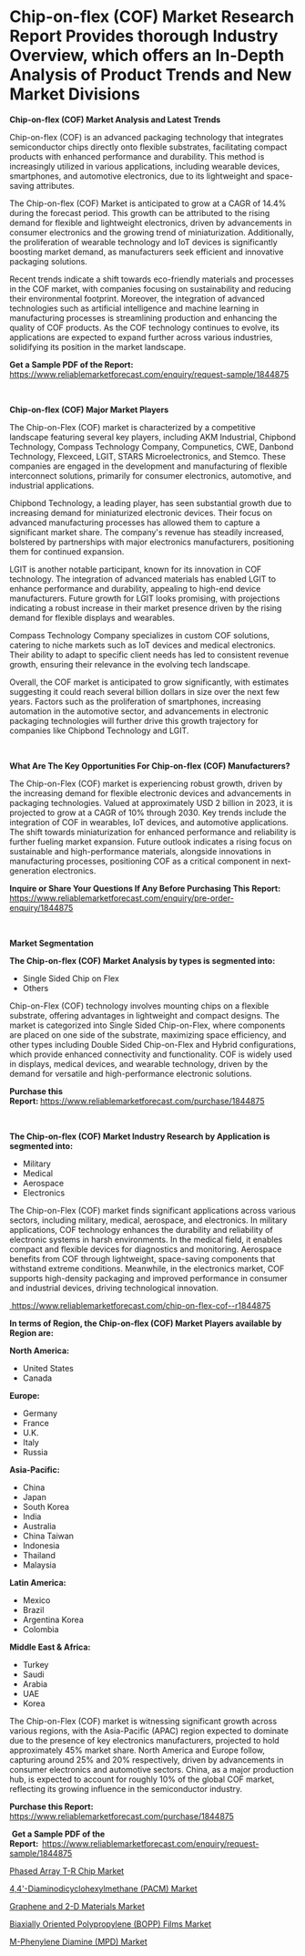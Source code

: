 <p><h1>Chip-on-flex (COF) Market Research Report Provides thorough Industry Overview, which offers an In-Depth Analysis of Product Trends and New Market Divisions</h1></p><p><strong>Chip-on-flex (COF) Market Analysis and Latest Trends</strong></p>
<p><p>Chip-on-flex (COF) is an advanced packaging technology that integrates semiconductor chips directly onto flexible substrates, facilitating compact products with enhanced performance and durability. This method is increasingly utilized in various applications, including wearable devices, smartphones, and automotive electronics, due to its lightweight and space-saving attributes.</p><p>The Chip-on-flex (COF) Market is anticipated to grow at a CAGR of 14.4% during the forecast period. This growth can be attributed to the rising demand for flexible and lightweight electronics, driven by advancements in consumer electronics and the growing trend of miniaturization. Additionally, the proliferation of wearable technology and IoT devices is significantly boosting market demand, as manufacturers seek efficient and innovative packaging solutions.</p><p>Recent trends indicate a shift towards eco-friendly materials and processes in the COF market, with companies focusing on sustainability and reducing their environmental footprint. Moreover, the integration of advanced technologies such as artificial intelligence and machine learning in manufacturing processes is streamlining production and enhancing the quality of COF products. As the COF technology continues to evolve, its applications are expected to expand further across various industries, solidifying its position in the market landscape.</p></p>
<p><strong>Get a Sample PDF of the Report:&nbsp;</strong> <a href="https://www.reliablemarketforecast.com/enquiry/request-sample/1844875?utm_campaign=1169&utm_medium=2&utm_source=Github&utm_content=ia&utm_term=26032025&utm_id=chip-on-flex-cof">https://www.reliablemarketforecast.com/enquiry/request-sample/1844875</a></p>
<p>&nbsp;</p>
<p><strong>Chip-on-flex (COF) Major Market Players</strong></p>
<p><p>The Chip-on-Flex (COF) market is characterized by a competitive landscape featuring several key players, including AKM Industrial, Chipbond Technology, Compass Technology Company, Compunetics, CWE, Danbond Technology, Flexceed, LGIT, STARS Microelectronics, and Stemco. These companies are engaged in the development and manufacturing of flexible interconnect solutions, primarily for consumer electronics, automotive, and industrial applications.</p><p>Chipbond Technology, a leading player, has seen substantial growth due to increasing demand for miniaturized electronic devices. Their focus on advanced manufacturing processes has allowed them to capture a significant market share. The company's revenue has steadily increased, bolstered by partnerships with major electronics manufacturers, positioning them for continued expansion.</p><p>LGIT is another notable participant, known for its innovation in COF technology. The integration of advanced materials has enabled LGIT to enhance performance and durability, appealing to high-end device manufacturers. Future growth for LGIT looks promising, with projections indicating a robust increase in their market presence driven by the rising demand for flexible displays and wearables.</p><p> Compass Technology Company specializes in custom COF solutions, catering to niche markets such as IoT devices and medical electronics. Their ability to adapt to specific client needs has led to consistent revenue growth, ensuring their relevance in the evolving tech landscape.</p><p>Overall, the COF market is anticipated to grow significantly, with estimates suggesting it could reach several billion dollars in size over the next few years. Factors such as the proliferation of smartphones, increasing automation in the automotive sector, and advancements in electronic packaging technologies will further drive this growth trajectory for companies like Chipbond Technology and LGIT.</p></p>
<p>&nbsp;</p>
<p><strong>What Are The Key Opportunities For Chip-on-flex (COF) Manufacturers?</strong></p>
<p><p>The Chip-on-Flex (COF) market is experiencing robust growth, driven by the increasing demand for flexible electronic devices and advancements in packaging technologies. Valued at approximately USD 2 billion in 2023, it is projected to grow at a CAGR of 10% through 2030. Key trends include the integration of COF in wearables, IoT devices, and automotive applications. The shift towards miniaturization for enhanced performance and reliability is further fueling market expansion. Future outlook indicates a rising focus on sustainable and high-performance materials, alongside innovations in manufacturing processes, positioning COF as a critical component in next-generation electronics.</p></p>
<p><strong>Inquire or Share Your Questions If Any Before Purchasing This Report:</strong> <a href="https://www.reliablemarketforecast.com/enquiry/pre-order-enquiry/1844875?utm_campaign=1169&utm_medium=2&utm_source=Github&utm_content=ia&utm_term=26032025&utm_id=chip-on-flex-cof">https://www.reliablemarketforecast.com/enquiry/pre-order-enquiry/1844875</a></p>
<p>&nbsp;</p>
<p><strong>Market Segmentation</strong></p>
<p><strong>The Chip-on-flex (COF) Market Analysis by types is segmented into:</strong></p>
<p><ul><li>Single Sided Chip on Flex</li><li>Others</li></ul></p>
<p><p>Chip-on-Flex (COF) technology involves mounting chips on a flexible substrate, offering advantages in lightweight and compact designs. The market is categorized into Single Sided Chip-on-Flex, where components are placed on one side of the substrate, maximizing space efficiency, and other types including Double Sided Chip-on-Flex and Hybrid configurations, which provide enhanced connectivity and functionality. COF is widely used in displays, medical devices, and wearable technology, driven by the demand for versatile and high-performance electronic solutions.</p></p>
<p><strong>Purchase this Report:&nbsp;</strong><a href="https://www.reliablemarketforecast.com/purchase/1844875?utm_campaign=1169&utm_medium=2&utm_source=Github&utm_content=ia&utm_term=26032025&utm_id=chip-on-flex-cof">https://www.reliablemarketforecast.com/purchase/1844875</a></p>
<p>&nbsp;</p>
<p><strong>The Chip-on-flex (COF) Market Industry Research by Application is segmented into:</strong></p>
<p><ul><li>Military</li><li>Medical</li><li>Aerospace</li><li>Electronics</li></ul></p>
<p><p>The Chip-on-Flex (COF) market finds significant applications across various sectors, including military, medical, aerospace, and electronics. In military applications, COF technology enhances the durability and reliability of electronic systems in harsh environments. In the medical field, it enables compact and flexible devices for diagnostics and monitoring. Aerospace benefits from COF through lightweight, space-saving components that withstand extreme conditions. Meanwhile, in the electronics market, COF supports high-density packaging and improved performance in consumer and industrial devices, driving technological innovation.</p></p>
<p><a href="https://www.reliablemarketforecast.com/chip-on-flex-cof--r1844875?utm_campaign=1169&utm_medium=2&utm_source=Github&utm_content=ia&utm_term=26032025&utm_id=chip-on-flex-cof">&nbsp;https://www.reliablemarketforecast.com/chip-on-flex-cof--r1844875</a></p>
<p><strong>In terms of Region, the Chip-on-flex (COF) Market Players available by Region are:</strong></p>
<p>
    <p> <strong> North America: </strong>
        <ul>
            <li>United States</li>
            <li>Canada</li>
        </ul>
        </p> 
    <p> <strong> Europe: </strong>
        <ul>
            <li>Germany</li>
            <li>France</li>
            <li>U.K.</li>
            <li>Italy</li>
            <li>Russia</li>
        </ul>
        </p> 
    <p> <strong> Asia-Pacific: </strong>
        <ul>
            <li>China</li>
            <li>Japan</li>
            <li>South Korea</li>
            <li>India</li>
            <li>Australia</li>
            <li>China Taiwan</li>
            <li>Indonesia</li>
            <li>Thailand</li>
            <li>Malaysia</li>
        </ul>
        </p> 
    <p> <strong> Latin America: </strong>
        <ul>
            <li>Mexico</li>
            <li>Brazil</li>
            <li>Argentina Korea</li>
            <li>Colombia</li>
        </ul>
        </p> 
    <p> <strong> Middle East & Africa: </strong>
        <ul>
            <li>Turkey</li>
            <li>Saudi</li>
            <li>Arabia</li>
            <li>UAE</li>
            <li>Korea</li>
        </ul>
    </p>
    </p>
<p><p>The Chip-on-Flex (COF) market is witnessing significant growth across various regions, with the Asia-Pacific (APAC) region expected to dominate due to the presence of key electronics manufacturers, projected to hold approximately 45% market share. North America and Europe follow, capturing around 25% and 20% respectively, driven by advancements in consumer electronics and automotive sectors. China, as a major production hub, is expected to account for roughly 10% of the global COF market, reflecting its growing influence in the semiconductor industry.</p></p>
<p><strong>Purchase this Report: </strong><a href="https://www.reliablemarketforecast.com/purchase/1844875?utm_campaign=1169&utm_medium=2&utm_source=Github&utm_content=ia&utm_term=26032025&utm_id=chip-on-flex-cof">https://www.reliablemarketforecast.com/purchase/1844875</a></p>
<p>&nbsp;<strong>Get a Sample PDF of the Report:&nbsp;&nbsp;</strong><a href="https://www.reliablemarketforecast.com/enquiry/request-sample/1844875?utm_campaign=1169&utm_medium=2&utm_source=Github&utm_content=ia&utm_term=26032025&utm_id=chip-on-flex-cof">https://www.reliablemarketforecast.com/enquiry/request-sample/1844875</a></p>
<p><strong></strong></p>
<p><p><a href="https://github.com/enieyfabius/Market-Research-Report-List-1/blob/main/phased-array-t-r-chip-market.md?utm_campaign=1169&utm_medium=2&utm_source=Github&utm_content=ia&utm_term=26032025&utm_id=chip-on-flex-cof">Phased Array T-R Chip Market</a></p><p><a href="https://github.com/payareganiou/Market-Research-Report-List-1/blob/main/44-diaminodicyclohexylmethane-pacm-market.md?utm_campaign=1169&utm_medium=2&utm_source=Github&utm_content=ia&utm_term=26032025&utm_id=chip-on-flex-cof">4,4'-Diaminodicyclohexylmethane (PACM) Market</a></p><p><a href="https://github.com/lontohhikma/Market-Research-Report-List-1/blob/main/graphene-and-2-d-materials-market.md?utm_campaign=1169&utm_medium=2&utm_source=Github&utm_content=ia&utm_term=26032025&utm_id=chip-on-flex-cof">Graphene and 2-D Materials Market</a></p><p><a href="https://github.com/steegeneat/Market-Research-Report-List-1/blob/main/biaxially-oriented-polypropylene-bopp-films-market.md?utm_campaign=1169&utm_medium=2&utm_source=Github&utm_content=ia&utm_term=26032025&utm_id=chip-on-flex-cof">Biaxially Oriented Polypropylene (BOPP) Films Market</a></p><p><a href="https://github.com/clemmheisefy/Market-Research-Report-List-1/blob/main/m-phenylene-diamine-mpd-market.md?utm_campaign=1169&utm_medium=2&utm_source=Github&utm_content=ia&utm_term=26032025&utm_id=chip-on-flex-cof">M-Phenylene Diamine (MPD) Market</a></p></p>